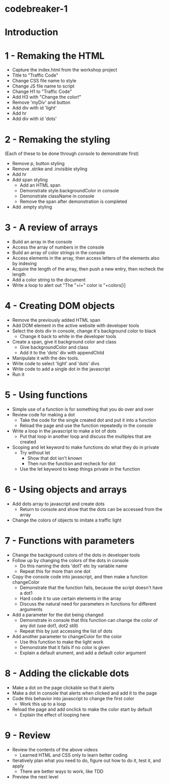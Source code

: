 # codebreaker-1

# Introduction


# 1 - Remaking the HTML
- Capture the index.html from the workshop project
- Title to "Traffic Code"
- Change CSS file name to style
- Change JS file name to script
- Change H1 to "Traffic Code"
- Add H3 with "Change the color!"
- Remove 'myDiv' and button
- Add div with id 'light'
- Add hr
- Add div with id 'dots'

# 2 - Remaking the styling
(Each of these to be done through console to demonstrate first)
- Remove p, button styling
- Remove .strike and .invisible styling
- Add hr
- Add span styling
    - Add an HTML span
    - Demonstrate style.backgroundColor in console
    - Demonstrate className in console
    - Remove the span after demonstration is completed
- Add .empty styling

# 3 - A review of arrays
- Build an array in the console
- Access the array of numbers in the console
- Build an array of color strings in the console
- Access elements in the array, then access letters of the elements also by indexing
- Acquire the length of the array, then push a new entry, then recheck the length
- Add a color string to the document
- Write a loop to alert out "The "+i+" color is "+colors[i]

# 4 - Creating DOM objects
- Remove the previously added HTML span
- Add DOM element in the active website with developer tools
- Select the dots div in console, change it's background color to black
    - Change it back to white in the developer tools
- Create a span, give it background color and class
    - Give backgroundColor and class
    - Add it to the 'dots' div with appendChild
- Manipulate it with the dev tools.
- Write code to select 'light' and 'dots' divs
- Write code to add a single dot in the javascript
- Run it

# 5 - Using functions
- Simple use of a function is for something that you do over and over
- Review code for making a dot
    - Take the code for the single created dot and put it into a function
    - Reload the page and use the function repeatedly in the console
- Write a loop in the javascript to make a lot of dots
    - Put that loop in another loop and discuss the multiples that are created
- Scoping and let keyword to make functions do what they do in private
    - Try without let
        - Show that dot isn't known
        - Then run the function and recheck for dot
    - Use the let keyword to keep things private in the function

# 6 - Using objects and arrays
- Add dots array to javascript and create dots
    - Return to console and show that the dots can be accessed from the array
- Change the colors of objects to imitate a traffic light

# 7 - Functions with parameters
- Change the background colors of the dots in developer tools
- Follow up by changing the colors of the dots in console
    - Do this naming the dots 'dot1' etc by variable name
    - Repeat this for more than one dot
- Copy the console code into javascript, and then make a function changeColor
    - Demonstrate that the function fails, because the script doesn't have a dot1
    - Hard code it to use certain elements in the array
    - Discuss the natural need for parameters in functions for different arguments
- Add a parameter for the dot being changed
    - Demonstrate in console that this function can change the color of any dot (use dot1, dot2 still)
    - Repeat this by just accessing the list of dots
- Add another parameter to changeColor for the color
    - Use this function to make the light work
    - Demonstrate that it fails if no color is given
    - Explain a default arument, and add a default color argument
    
# 8 - Adding the clickable dots
- Make a dot on the page clickable so that it alerts
- Make a dot in console that alerts when clicked and add it to the page
- Code this behavior into javascript to change the first color
    - Work this up to a loop
- Reload the page and add onclick to make the color start by default
    - Explain the effect of looping here
    
# 9 - Review
- Review the contents of the above videos
    - Learned HTML and CSS only to learn better coding
- Iteratively plan what you need to do, figure out how to do it, test it, and apply
    - There are better ways to work, like TDD
- Preview the next level



